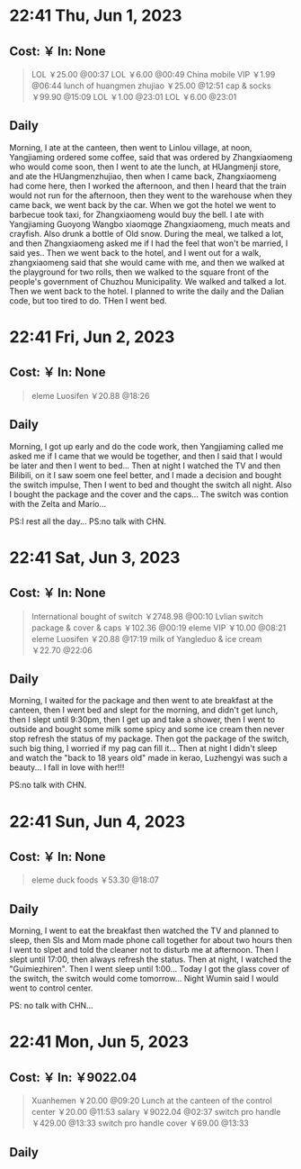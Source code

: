 # 22:41 Thu, Jun 1, 2023

## Cost: ￥ In: None
>LOL ￥25.00
@00:37
>LOL ￥6.00
@00:49
>China mobile VIP ￥1.99
@06:44
>lunch of huangmen zhujiao ￥25.00
@12:51
>cap & socks ￥99.90
@15:09
>LOL ￥1.00
@23:01
>LOL ￥6.00
@23:01

## Daily
Morning, I ate at the canteen, then went to Linlou village, at noon, Yangjiaming ordered some coffee, said that was ordered by Zhangxiaomeng who would come soon, then I went to ate the lunch, at HUangmenji store, and ate the HUangmenzhujiao, then when I came back, Zhangxiaomeng had come here, then I worked the afternoon, and then I heard that the train would not run for the afternoon, then they went to the warehouse when they came back, we went back by the car.
When we got the hotel we went to barbecue took taxi, for Zhangxiaomeng would buy the bell. 
I ate with Yangjiaming Guoyong Wangbo xiaomqge Zhangxiaomeng, much meats and crayfish. Also drunk a bottle of Old snow.
During the meal, we talked a lot, and then Zhangxiaomeng asked me if I had the feel that won't be married, I said yes..
Then we went back to the hotel, and I went out for a walk, zhangxiaomeng said that she would came with me, and then we walked at the playground for two rolls, then we walked to the square front of the people's government of Chuzhou Municipality. We walked and talked a lot.
Then we went back to the hotel.
I planned to write the daily and the Dalian code, but too tired to do. THen I went bed.


# 22:41 Fri, Jun 2, 2023

## Cost: ￥ In: None
>eleme Luosifen ￥20.88
@18:26

## Daily
Morning, I got up early and do the code work, then Yangjiaming called me asked me if I came that we would be together, and then I said that I would be later and then I went to bed...
Then at night I watched the TV and then Bilibili, on it I saw soem one feel better, and I made a decision and bought the switch impulse, Then I went to bed and thought the switch all night. Also I bought the package and the cover and the caps...
The switch was contion with the Zelta and Mario...

PS:I rest all the day...
PS:no talk with CHN.

# 22:41 Sat, Jun 3, 2023

## Cost: ￥ In: None
>International bought of switch ￥2748.98
@00:10
>Lvlian switch package & cover & caps ￥102.36
@00:19
>eleme VIP ￥10.00
@08:21
>eleme Luosifen ￥20.88
@17:19
>milk of Yangleduo & ice cream ￥22.70
@22:06

## Daily
Morning, I waited for the package and then went to ate breakfast at the canteen, then I went bed and slept for the morning, and didn't get lunch, then I slept until 9:30pm, then I get up and take a shower, then I went to outside and bought some milk some spicy and some ice cream then never stop  refresh the status of my package. Then got the package of the switch, such big thing, I worried if my pag can fill it...
Then at night I didn't sleep and watch the "back to 18 years old" made in kerao, Luzhengyi was such a beauty...
I fall in love with her!!!

PS:no talk with CHN.

# 22:41 Sun, Jun 4, 2023

## Cost: ￥ In: None
>eleme duck foods ￥53.30
@18:07

## Daily
Morning, I went to eat the breakfast then watched the TV and planned to sleep, then SIs and Mom made phone call together for about two hours then I went to slpet and told the cleaner not to disturb me at afternoon. Then I slept until 17:00, then always refresh the status. 
Then at night, I watched the "Guimiezhiren". Then I went sleep until 1:00...
Today I got the glass cover of the switch, the switch would come tomorrow...
Night Wumin said I would went to control center.

PS: no talk with CHN...

# 22:41 Mon, Jun 5, 2023

## Cost: ￥ In: ￥9022.04
>Xuanhemen ￥20.00
@09:20
>Lunch at the canteen of the control center ￥20.00
@11:53
>salary ￥9022.04
@02:37
>switch pro handle ￥429.00
@13:33
>switch pro handle cover ￥69.00
@13:33

## Daily